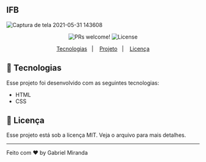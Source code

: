 ## IFB

![Captura de tela 2021-05-31 143608](https://user-images.githubusercontent.com/57048555/120226509-b74c4080-c21d-11eb-9efa-06604287d3cd.jpg)


<p align="center">
 <img src="https://img.shields.io/static/v1?label=PRs&message=welcome&color=49AA26&labelColor=000000" alt="PRs welcome!" />

  <img alt="License" src="https://img.shields.io/static/v1?label=license&message=MIT&color=49AA26&labelColor=000000">
</p>

<p align="center">
  <a href="#-tecnologias">Tecnologias</a>&nbsp;&nbsp;&nbsp;|&nbsp;&nbsp;&nbsp;
  <a href="#-projeto">Projeto</a>&nbsp;&nbsp;&nbsp;|&nbsp;&nbsp;&nbsp;
  <a href="#memo-licença">Licença</a>
</p>

## 🚀 Tecnologias
Esse projeto foi desenvolvido com as seguintes tecnologias:

- HTML
- CSS

## :memo: Licença

Esse projeto está sob a licença MIT. Veja o arquivo para mais detalhes.

---

Feito com ♥ by Gabriel Miranda